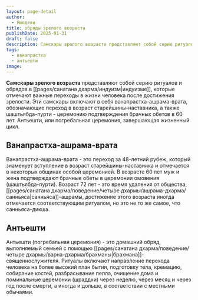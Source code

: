 ```yaml
---
layout: page-detail
author:
  - Яшодеви
title: обряды зрелого возраста
publishDate: 2025-01-31
draft: false
description: Самскары зрелого возраста представляют собой серию ритуалов и обрядов в индуизме, которые отмечают важные переходы в жизни человека после достижения зрелости. Эти самскары включают в себя ванапрастха-ашрама-врата, обозначающие переход в возраст старейшины-наставника, а также шаштьябда-пурти - церемонию подтверждения брачных обетов в 60 лет. Антьешти, или погребальная церемония, завершающая жизненный цикл.
tags:
  - ванапрастха
  - антьешти
image:
---
```

**Самскары зрелого возраста** представляют собой серию ритуалов и обрядов в [[pages/санатана дхарма/индуизм|индуизме]], которые отмечают важные переходы в жизни человека после достижения зрелости. Эти самскары включают в себя ванапрастха-ашрама-врата, обозначающие переход в возраст старейшины-наставника, а также шаштьябда-пурти - церемонию подтверждения брачных обетов в 60 лет. Антьешти, или погребальная церемония, завершающая жизненный цикл.

## Ванапрастха-ашрама-врата

Ванапрастха-ашрама-врата - это переход за 48-летний рубеж, который знаменует вступление в возраст старейшины-наставника и отмечается в некоторых общинах особой церемонией. В возрасте 60 лет муж и жена подтверждают брачные обеты в церемонии омовения (шаштьябда-пурти). Возраст 72 лет - это время удаления от общества, [[pages/санатана дхарма/поведение/четыре дхармы/ашрама-дхарма/санньяса|санньяса]]-ашрамы, достижение этого возраста иногда отмечается соответствующим ритуалом, но это не то же самое, что санньяса-дикша.

## Антьешти

Антьешти (погребальная церемония) - это домашний обряд, выполняемый семьей с помощью [[pages/санатана дхарма/поведение/четыре дхармы/варна-дхарма/брахманы|брахмана]]-священнослужителя. Ритуалы включают направление перехода человека на более высокий план бытия, подготовку тела, кремацию, собирание костей, разбрасывание пепла, очищение дома и поминальные церемонии (шраддхи) через неделю, через месяц и через год после смерти, а иногда и дольше, в соответствии с местными обычаями.